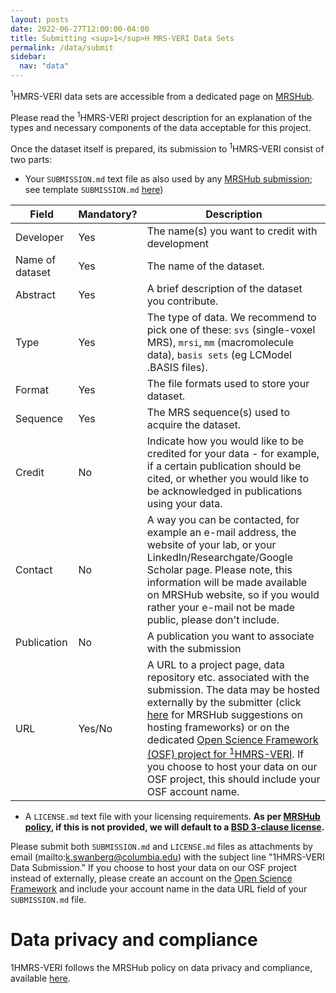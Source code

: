 ```yaml
---
layout: posts
date: 2022-06-27T12:00:00-04:00
title: Submitting <sup>1</sup>H MRS-VERI Data Sets
permalink: /data/submit
sidebar:
  nav: "data"
---
```


<sup>1</sup>HMRS-VERI data sets are accessible from a dedicated page on [MRSHub](https://mrshub.org/datasets/).<br />

Please read the <sup>1</sup>HMRS-VERI project description for an explanation of the types and necessary components of the data acceptable for this project. 

Once the dataset itself is prepared, its submission to <sup>1</sup>HMRS-VERI consist of two parts: 

* Your `SUBMISSION.md` text file as also used by any [MRSHub submission](https://mrshub.org/datasets_contribute/); see template `SUBMISSION.md` [here](/assets/SUBMISSION_DATA.md))

| Field | Mandatory? | Description |
| ----  | ---------- | ----------- |
| Developer | Yes | The name(s) you want to credit with development |
| Name of dataset | Yes | The name of the dataset. |
| Abstract | Yes | A brief description of the dataset you contribute. |
| Type | Yes | The type of data. We recommend to pick one of these: `svs` (single-voxel MRS), `mrsi`, `mm` (macromolecule data), `basis sets` (eg LCModel .BASIS files). |
| Format | Yes | The file formats used to store your dataset. |
| Sequence | Yes | The MRS sequence(s) used to acquire the dataset. |
| Credit | No | Indicate how you would like to be credited for your data - for example, if a certain publication should be cited, or whether you would like to be acknowledged in publications using your data. |
| Contact | No | A way you can be contacted, for example an e-mail address, the website of your lab, or your LinkedIn/Researchgate/Google Scholar page. Please note, this information will be made available on MRSHub website, so if you would rather your e-mail not be made public, please don't include. |
| Publication | No | A publication you want to associate with the submission |
| URL | Yes/No | A URL to a project page, data repository etc. associated with the submission. The data may be hosted externally by the submitter (click [here](https://mrshub.org/datasets_host_organize/) for MRSHub suggestions on hosting frameworks) or on the dedicated [Open Science Framework (OSF) project for <sup>1</sup>HMRS-VERI](https://osf.io/26btq/). If you choose to host your data on our OSF project, this should include your OSF account name. |

* A `LICENSE.md` text file with your licensing requirements. **As per [MRSHub policy](https://mrshub.org/datasets_contribute/), if this is not provided, we will default to a [BSD 3-clause license](https://opensource.org/licenses/BSD-3-Clause).**


Please submit both `SUBMISSION.md` and `LICENSE.md` files as attachments by email (mailto:k.swanberg@columbia.edu) with the subject line "1HMRS-VERI Data Submission." If you choose to host your data on our OSF project instead of externally, please create an account on the [Open Science Framework](https://osf.io/) and include your account name in the data URL field of your `SUBMISSION.md` file. 


# Data privacy and compliance
1HMRS-VERI follows the MRSHub policy on data privacy and compliance, available [here](https://mrshub.org/datasets_privacy/). 